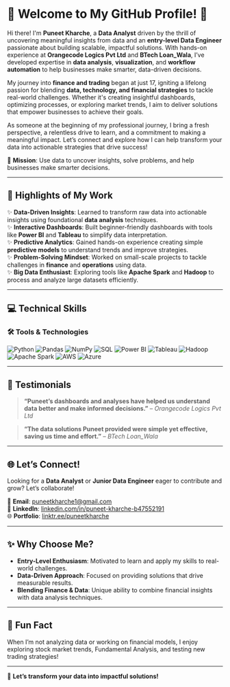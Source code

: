 

# 🌟 Welcome to My GitHub Profile! 🌟

Hi there! I'm **Puneet Kharche**, a **Data Analyst** driven by the thrill of uncovering meaningful insights from data and an **entry-level Data Engineer** passionate about building scalable, impactful solutions. With hands-on experience at **Orangecode Logics Pvt Ltd** and **BTech Loan_Wala**, I’ve developed expertise in **data analysis**, **visualization**, and **workflow automation** to help businesses make smarter, data-driven decisions.

My journey into **finance and trading** began at just 17, igniting a lifelong passion for blending **data, technology, and financial strategies** to tackle real-world challenges. Whether it's creating insightful dashboards, optimizing processes, or exploring market trends, I aim to deliver solutions that empower businesses to achieve their goals.

As someone at the beginning of my professional journey, I bring a fresh perspective, a relentless drive to learn, and a commitment to making a meaningful impact. Let’s connect and explore how I can help transform your data into actionable strategies that drive success!

🎯 **Mission**: Use data to uncover insights, solve problems, and help businesses make smarter decisions.

---

## 🚀 Highlights of My Work
✨ **Data-Driven Insights**: Learned to transform raw data into actionable insights using foundational **data analysis** techniques.  
✨ **Interactive Dashboards**: Built beginner-friendly dashboards with tools like **Power BI** and **Tableau** to simplify data interpretation.  
✨ **Predictive Analytics**: Gained hands-on experience creating simple **predictive models** to understand trends and improve strategies.  
✨ **Problem-Solving Mindset**: Worked on small-scale projects to tackle challenges in **finance** and **operations** using data.  
✨ **Big Data Enthusiast**: Exploring tools like **Apache Spark** and **Hadoop** to process and analyze large datasets efficiently.  

---

## 💻 Technical Skills

### 🛠 Tools & Technologies
![Python](https://img.shields.io/badge/Python-3776AB?style=for-the-badge&logo=python&logoColor=white)
![Pandas](https://img.shields.io/badge/Pandas-150458?style=for-the-badge&logo=pandas&logoColor=white)
![NumPy](https://img.shields.io/badge/NumPy-013243?style=for-the-badge&logo=numpy&logoColor=white)
![SQL](https://img.shields.io/badge/SQL-025E8C?style=for-the-badge&logo=postgresql&logoColor=white)
![Power BI](https://img.shields.io/badge/Power%20BI-F2C811?style=for-the-badge&logo=powerbi&logoColor=black)
![Tableau](https://img.shields.io/badge/Tableau-E97627?style=for-the-badge&logo=tableau&logoColor=white)
![Hadoop](https://img.shields.io/badge/Hadoop-66CCFF?style=for-the-badge&logo=apachehadoop&logoColor=black)
![Apache Spark](https://img.shields.io/badge/Apache%20Spark-E25A1C?style=for-the-badge&logo=apachespark&logoColor=white)
![AWS](https://img.shields.io/badge/AWS-FF9900?style=for-the-badge&logo=amazonaws&logoColor=white)
![Azure](https://img.shields.io/badge/Azure-0078D4?style=for-the-badge&logo=microsoftazure&logoColor=white)

---

## 🌟 Testimonials
> **“Puneet’s dashboards and analyses have helped us understand data better and make informed decisions.”** – *Orangecode Logics Pvt Ltd*  

> **“The data solutions Puneet provided were simple yet effective, saving us time and effort.”** – *BTech Loan_Wala*  

---

## 🌐 Let’s Connect!
Looking for a **Data Analyst** or **Junior Data Engineer** eager to contribute and grow? Let’s collaborate!  

📧 **Email**: [puneetkharche1@gmail.com](mailto:puneetkharche1@gmail.com)  
💼 **LinkedIn**: [linkedin.com/in/puneet-kharche-b47552191](https://www.linkedin.com/in/puneet-kharche-b47552191)  
🌐 **Portfolio**: [linktr.ee/puneetkharche](https://linktr.ee/puneetkharche)  

---

## ✨ Why Choose Me?
- **Entry-Level Enthusiasm**: Motivated to learn and apply my skills to real-world challenges.  
- **Data-Driven Approach**: Focused on providing solutions that drive measurable results.  
- **Blending Finance & Data**: Unique ability to combine financial insights with data analysis techniques.  

---

## 🎯 Fun Fact
When I’m not analyzing data or working on financial models, I enjoy exploring stock market trends, Fundamental Analysis, and testing new trading strategies!  

---

🌟 **Let’s transform your data into impactful solutions!**

